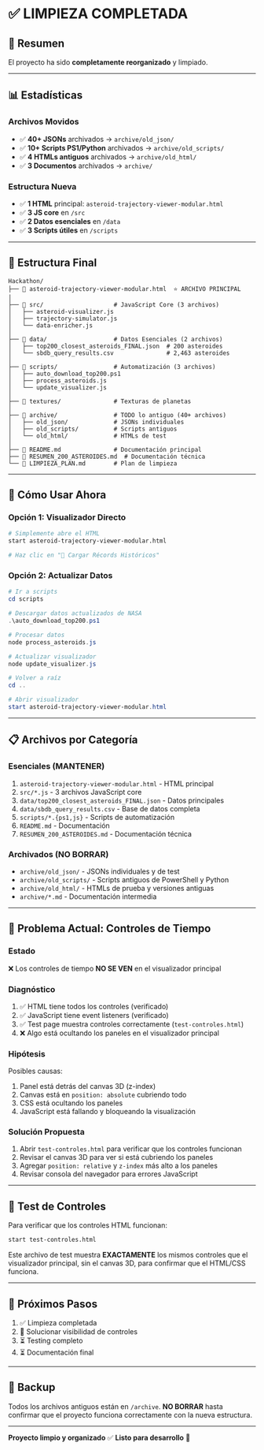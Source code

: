 # ✅ LIMPIEZA COMPLETADA

## 🎯 Resumen

El proyecto ha sido **completamente reorganizado** y limpiado.

---

## 📊 Estadísticas

### Archivos Movidos
- ✅ **40+ JSONs** archivados → `archive/old_json/`
- ✅ **10+ Scripts PS1/Python** archivados → `archive/old_scripts/`
- ✅ **4 HTMLs antiguos** archivados → `archive/old_html/`
- ✅ **3 Documentos** archivados → `archive/`

### Estructura Nueva
- ✅ **1 HTML** principal: `asteroid-trajectory-viewer-modular.html`
- ✅ **3 JS core** en `/src`
- ✅ **2 Datos esenciales** en `/data`
- ✅ **3 Scripts útiles** en `/scripts`

---

## 📁 Estructura Final

```
Hackathon/
├── 📄 asteroid-trajectory-viewer-modular.html  ⭐ ARCHIVO PRINCIPAL
│
├── 📁 src/                    # JavaScript Core (3 archivos)
│   ├── asteroid-visualizer.js
│   ├── trajectory-simulator.js
│   └── data-enricher.js
│
├── 📁 data/                   # Datos Esenciales (2 archivos)
│   ├── top200_closest_asteroids_FINAL.json  # 200 asteroides
│   └── sbdb_query_results.csv               # 2,463 asteroides
│
├── 📁 scripts/                # Automatización (3 archivos)
│   ├── auto_download_top200.ps1
│   ├── process_asteroids.js
│   └── update_visualizer.js
│
├── 📁 textures/               # Texturas de planetas
│
├── 📁 archive/                # TODO lo antiguo (40+ archivos)
│   ├── old_json/             # JSONs individuales
│   ├── old_scripts/          # Scripts antiguos
│   └── old_html/             # HTMLs de test
│
├── 📄 README.md               # Documentación principal
├── 📄 RESUMEN_200_ASTEROIDES.md  # Documentación técnica
└── 📄 LIMPIEZA_PLAN.md        # Plan de limpieza
```

---

## 🚀 Cómo Usar Ahora

### Opción 1: Visualizador Directo
```bash
# Simplemente abre el HTML
start asteroid-trajectory-viewer-modular.html

# Haz clic en "🚀 Cargar Récords Históricos"
```

### Opción 2: Actualizar Datos
```powershell
# Ir a scripts
cd scripts

# Descargar datos actualizados de NASA
.\auto_download_top200.ps1

# Procesar datos
node process_asteroids.js

# Actualizar visualizador
node update_visualizer.js

# Volver a raíz
cd ..

# Abrir visualizador
start asteroid-trajectory-viewer-modular.html
```

---

## 📋 Archivos por Categoría

### Esenciales (MANTENER)
1. `asteroid-trajectory-viewer-modular.html` - HTML principal
2. `src/*.js` - 3 archivos JavaScript core
3. `data/top200_closest_asteroids_FINAL.json` - Datos principales
4. `data/sbdb_query_results.csv` - Base de datos completa
5. `scripts/*.{ps1,js}` - Scripts de automatización
6. `README.md` - Documentación
7. `RESUMEN_200_ASTEROIDES.md` - Documentación técnica

### Archivados (NO BORRAR)
- `archive/old_json/` - JSONs individuales y de test
- `archive/old_scripts/` - Scripts antiguos de PowerShell y Python
- `archive/old_html/` - HTMLs de prueba y versiones antiguas
- `archive/*.md` - Documentación intermedia

---

## 🔧 Problema Actual: Controles de Tiempo

### Estado
❌ Los controles de tiempo **NO SE VEN** en el visualizador principal

### Diagnóstico
1. ✅ HTML tiene todos los controles (verificado)
2. ✅ JavaScript tiene event listeners (verificado)
3. ✅ Test page muestra controles correctamente (`test-controles.html`)
4. ❌ Algo está ocultando los paneles en el visualizador principal

### Hipótesis
Posibles causas:
1. Panel está detrás del canvas 3D (z-index)
2. Canvas está en `position: absolute` cubriendo todo
3. CSS está ocultando los paneles
4. JavaScript está fallando y bloqueando la visualización

### Solución Propuesta
1. Abrir `test-controles.html` para verificar que los controles funcionan
2. Revisar el canvas 3D para ver si está cubriendo los paneles
3. Agregar `position: relative` y `z-index` más alto a los paneles
4. Revisar consola del navegador para errores JavaScript

---

## 🧪 Test de Controles

Para verificar que los controles HTML funcionan:

```bash
start test-controles.html
```

Este archivo de test muestra **EXACTAMENTE** los mismos controles que el visualizador principal, sin el canvas 3D, para confirmar que el HTML/CSS funciona.

---

## 📝 Próximos Pasos

1. ✅ Limpieza completada
2. 🔄 Solucionar visibilidad de controles
3. ⏳ Testing completo
4. ⏳ Documentación final

---

## 💾 Backup

Todos los archivos antiguos están en `/archive`. **NO BORRAR** hasta confirmar que el proyecto funciona correctamente con la nueva estructura.

---

**Proyecto limpio y organizado** ✅
**Listo para desarrollo** 🚀
